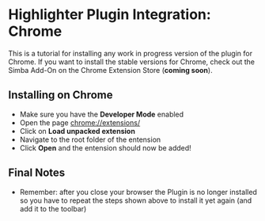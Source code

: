 # Highlighter Plugin Integration: Chrome

This is a tutorial for installing any work in progress version of the plugin for Chrome.
If you want to install the stable versions for Chrome, check out the Simba Add-On on the Chrome Extension Store (**coming soon**).

## Installing on Chrome
- Make sure you have the **Developer Mode** enabled
- Open the page [chrome://extensions/](chrome://extensions/)
- Click on **Load unpacked extension**
- Navigate to the root folder of the entension
- Click **Open** and the entension should now be added!

## Final Notes
- Remember: after you close your browser the Plugin is no longer installed so you have to repeat the steps shown above to install it yet again (and add it to the toolbar)
